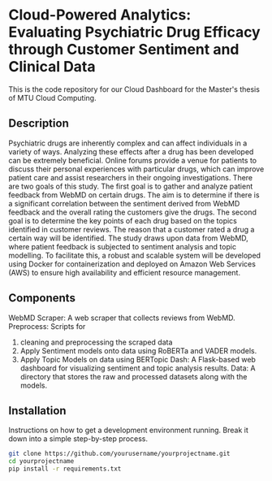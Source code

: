 # Cloud-Powered Analytics: Evaluating Psychiatric Drug Efficacy through Customer Sentiment and Clinical Data
This is the code repository for our Cloud Dashboard for the Master's thesis of MTU Cloud Computing. 

## Description

Psychiatric drugs are inherently complex and can affect individuals in a variety of ways.
Analyzing these effects after a drug has been developed can be extremely beneficial.
Online forums provide a venue for patients to discuss their personal experiences with
particular drugs, which can improve patient care and assist researchers in their ongoing
investigations. There are two goals of this study. The first goal is to gather and analyze
patient feedback from WebMD on certain drugs. The aim is to determine if there is
a significant correlation between the sentiment derived from WebMD feedback and the
overall rating the customers give the drugs. The second goal is to determine the key
points of each drug based on the topics identified in customer reviews. The reason
that a customer rated a drug a certain way will be identified. The study draws upon
data from WebMD, where patient feedback is subjected to sentiment analysis and topic
modelling. To facilitate this, a robust and scalable system will be developed using
Docker for containerization and deployed on Amazon Web Services (AWS) to ensure
high availability and efficient resource management.

## Components
WebMD Scraper: A web scraper that collects reviews from WebMD.
Preprocess: Scripts for
  1. cleaning and preprocessing the scraped data
  2. Apply Sentiment models onto data using RoBERTa and VADER models.
  3. Apply Topic Models on data using BERTopic
Dash: A Flask-based web dashboard for visualizing sentiment and topic analysis results.
Data: A directory that stores the raw and processed datasets along with the models.

## Installation

Instructions on how to get a development environment running. Break it down into a simple step-by-step process.

```bash
git clone https://github.com/yourusername/yourprojectname.git
cd yourprojectname
pip install -r requirements.txt
